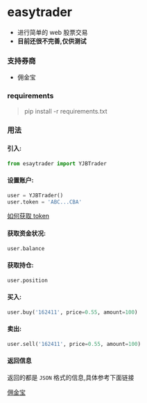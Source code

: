 # easytrader

* 进行简单的 web 股票交易
* **目前还很不完善,仅供测试**

### 支持券商

* 佣金宝

### requirements

> pip install -r requirements.txt

### 用法

#### 引入:

```python
from esaytrader import YJBTrader
```

#### 设置账户:

```python
user = YJBTrader()
user.token = 'ABC...CBA'
```

[如何获取 token](http://www.jisilu.cn/question/42707)

#### 获取资金状况:

```python
user.balance
```

#### 获取持仓:

```python
user.position
```

#### 买入:

```python
user.buy('162411', price=0.55, amount=100)
```

#### 卖出:

```python
user.sell('162411', price=0.55, amount=100)
```

#### 返回信息
返回的都是 `JSON` 格式的信息,具体参考下面链接

[佣金宝](http://www.jisilu.cn/question/42707)

